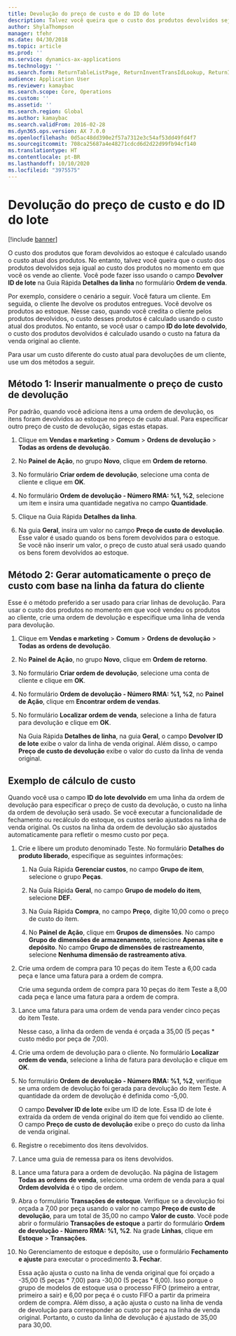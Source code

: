 ```yaml
---
title: Devolução do preço de custo e do ID do lote
description: Talvez você queira que o custo dos produtos devolvidos seja igual ao custo dos produtos no momento em que você os vende ao cliente. Você pode fazer isso usando **Retornar a ID de lote**.
author: ShylaThompson
manager: tfehr
ms.date: 04/30/2018
ms.topic: article
ms.prod: ''
ms.service: dynamics-ax-applications
ms.technology: ''
ms.search.form: ReturnTableListPage, ReturnInventTransIdLookup, ReturnItemNumLookup
audience: Application User
ms.reviewer: kamaybac
ms.search.scope: Core, Operations
ms.custom: ''
ms.assetid: ''
ms.search.region: Global
ms.author: kamaybac
ms.search.validFrom: 2016-02-28
ms.dyn365.ops.version: AX 7.0.0
ms.openlocfilehash: 0d5ac48dd390e2f57a7312e3c54af53dd49fd4f7
ms.sourcegitcommit: 708ca25687a4e48271cdcd6d2d22d99fb94cf140
ms.translationtype: HT
ms.contentlocale: pt-BR
ms.lasthandoff: 10/10/2020
ms.locfileid: "3975575"
---
```

# <a name="return-cost-price-and-return-lot-id"></a>Devolução do preço de custo e do ID do lote        

[!include [banner](../includes/banner.md)]



O custo dos produtos que foram devolvidos ao estoque é calculado usando o custo atual dos produtos. No entanto, talvez você queira que o custo dos produtos devolvidos seja igual ao custo dos produtos no momento em que você os vende ao cliente. Você pode fazer isso usando o campo **Devolver ID de lote** na Guia Rápida **Detalhes da linha** no formulário **Ordem de venda**.

Por exemplo, considere o cenário a seguir. Você fatura um cliente. Em seguida, o cliente lhe devolve os produtos entregues. Você devolve os produtos ao estoque. Nesse caso, quando você credita o cliente pelos produtos devolvidos, o custo desses produtos é calculado usando o custo atual dos produtos. No entanto, se você usar o campo **ID do lote devolvido**, o custo dos produtos devolvidos é calculado usando o custo na fatura da venda original ao cliente.

Para usar um custo diferente do custo atual para devoluções de um cliente, use um dos métodos a seguir.

## <a name="method-1-manually-enter-the-return-cost-price"></a>Método 1: Inserir manualmente o preço de custo de devolução

Por padrão, quando você adiciona itens a uma ordem de devolução, os itens foram devolvidos ao estoque no preço de custo atual. Para especificar outro preço de custo de devolução, sigas estas etapas.

1.  Clique em **Vendas e marketing** \> **Comum** \> **Ordens de devolução** \> **Todas as ordens de devolução**.

2.  No **Painel de Ação**, no grupo **Novo**, clique em **Ordem de retorno**.

3.  No formulário **Criar ordem de devolução**, selecione uma conta de cliente e clique em **OK**.

4.  No formulário **Ordem de devolução - Número RMA: %1, %2**, selecione um item e insira uma quantidade negativa no campo **Quantidade**.

5.  Clique na Guia Rápida **Detalhes da linha**.

6.  Na guia **Geral**, insira um valor no campo **Preço de custo de devolução**. Esse valor é usado quando os bens forem devolvidos para o estoque. Se você não inserir um valor, o preço de custo atual será usado quando os bens forem devolvidos ao estoque.

## <a name="method-2-automatically-generate-the-cost-price-based-on-the-customer-invoice-line"></a>Método 2: Gerar automaticamente o preço de custo com base na linha da fatura do cliente

Esse é o método preferido a ser usado para criar linhas de devolução. Para usar o custo dos produtos no momento em que você vendeu os produtos ao cliente, crie uma ordem de devolução e especifique uma linha de venda para devolução.

1.  Clique em **Vendas e marketing** \> **Comum** \> **Ordens de devolução** \> **Todas as ordens de devolução**.

2.  No **Painel de Ação**, no grupo **Novo**, clique em **Ordem de retorno**.

3.  No formulário **Criar ordem de devolução**, selecione uma conta de cliente e clique em **OK**.

4.  No formulário **Ordem de devolução - Número RMA: %1, %2**, no **Painel de Ação**, clique em **Encontrar ordem de vendas**.

5.  No formulário **Localizar ordem de venda**, selecione a linha de fatura para devolução e clique em **OK**.
    
    Na Guia Rápida **Detalhes de linha**, na guia **Geral**, o campo **Devolver ID de lote** exibe o valor da linha de venda original. Além disso, o campo **Preço de custo de devolução** exibe o valor do custo da linha de venda original.

## <a name="cost-calculation-example"></a>Exemplo de cálculo de custo

Quando você usa o campo **ID do lote devolvido** em uma linha da ordem de devolução para especificar o preço de custo da devolução, o custo na linha da ordem de devolução será usado. Se você executar a funcionalidade de fechamento ou recálculo do estoque, os custos serão ajustados na linha de venda original. Os custos na linha da ordem de devolução são ajustados automaticamente para refletir o mesmo custo por peça.

1.  Crie e libere um produto denominado Teste. No formulário **Detalhes do produto liberado**, especifique as seguintes informações:
    
    1.  Na Guia Rápida **Gerenciar custos**, no campo **Grupo de item**, selecione o grupo **Peças**.
    
    2.  Na Guia Rápida **Geral**, no campo **Grupo de modelo do item**, selecione **DEF**.
    
    3.  Na Guia Rápida **Compra**, no campo **Preço**, digite 10,00 como o preço de custo do item.
    
    4.  No **Painel de Ação**, clique em **Grupos de dimensões**. No campo **Grupo de dimensões de armazenamento**, selecione **Apenas site e depósito**. No campo **Grupo de dimensões de rastreamento**, selecione **Nenhuma dimensão de rastreamento ativa**.

2.  Crie uma ordem de compra para 10 peças do item Teste a 6,00 cada peça e lance uma fatura para a ordem de compra.
    
    Crie uma segunda ordem de compra para 10 peças do item Teste a 8,00 cada peça e lance uma fatura para a ordem de compra.

3.  Lance uma fatura para uma ordem de venda para vender cinco peças do item Teste.
    
    Nesse caso, a linha da ordem de venda é orçada a 35,00 (5 peças \* custo médio por peça de 7,00).

4.  Crie uma ordem de devolução para o cliente. No formulário **Localizar ordem de venda**, selecione a linha de fatura para devolução e clique em **OK**.

5.  No formulário **Ordem de devolução - Número RMA: %1, %2**, verifique se uma ordem de devolução foi gerada para devolução do item Teste. A quantidade da ordem de devolução é definida como -5,00.
    
    O campo **Devolver ID de lote** exibe um ID de lote. Essa ID de lote é extraída da ordem de venda original do item que foi vendido ao cliente. O campo **Preço de custo de devolução** exibe o preço do custo da linha de venda original.

6.  Registre o recebimento dos itens devolvidos.

7.  Lance uma guia de remessa para os itens devolvidos.

8.  Lance uma fatura para a ordem de devolução. Na página de listagem **Todas as ordens de venda**, selecione uma ordem de venda para a qual **Ordem devolvida** é o tipo de ordem.

9.  Abra o formulário **Transações de estoque**. Verifique se a devolução foi orçada a 7,00 por peça usando o valor no campo **Preço de custo de devolução**, para um total de 35,00 no campo **Valor de custo**. Você pode abrir o formulário **Transações de estoque** a partir do formulário **Ordem de devolução - Número RMA: %1, %2**. Na grade **Linhas**, clique em **Estoque** \> **Transações**.

10. No Gerenciamento de estoque e depósito, use o formulário **Fechamento e ajuste** para executar o procedimento **3. Fechar**.
    
    Essa ação ajusta o custo na linha de venda original que foi orçado a -35,00 (5 peças \* 7,00) para -30,00 (5 peças \* 6,00). Isso porque o grupo de modelos de estoque usa o processo FIFO (primeiro a entrar, primeiro a sair) e 6,00 por peça é o custo FIFO a partir da primeira ordem de compra. Além disso, a ação ajusta o custo na linha de venda de devolução para corresponder ao custo por peça na linha de venda original. Portanto, o custo da linha de devolução é ajustado de 35,00 para 30,00.




